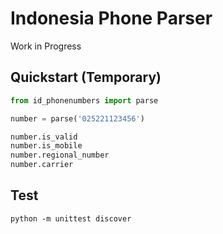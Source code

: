 
# Indonesia Phone Parser

Work in Progress

## Quickstart (Temporary)
```python
from id_phonenumbers import parse

number = parse('025221123456')

number.is_valid
number.is_mobile
number.regional_number
number.carrier

```


## Test
```
python -m unittest discover
```
